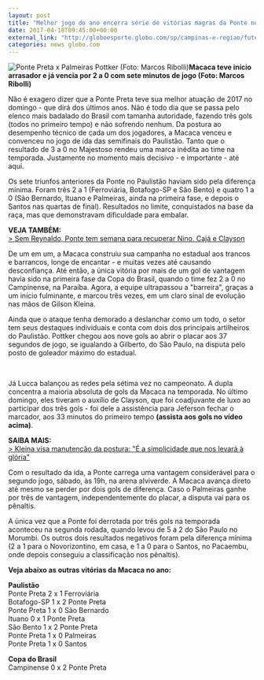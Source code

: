 ```yaml
---
layout: post
title: "Melhor jogo do ano encerra série de vitórias magras da Ponte no Paulistão "
date: 2017-04-18T09:45:00+00:00
external_link: "http://globoesporte.globo.com/sp/campinas-e-regiao/futebol/times/ponte-preta/noticia/2017/04/melhor-jogo-do-ano-encerra-serie-de-vitorias-magras-da-ponte-no-paulistao.html"
categories: news globo.com
---
```

 ![Ponte Preta x Palmeiras Pottker (Foto: Marcos Ribolli)](http://s2.glbimg.com/NyCuy_BDX-jHMRZ4igLkC_Ou8w4=/0x0:1086x832/300x230/s.glbimg.com/es/ge/f/original/2017/04/16/rib9682.jpg "Ponte Preta x Palmeiras Pottker (Foto: Marcos Ribolli)")**Macaca teve início arrasador e já vencia por 2 a 0 com sete&nbsp;minutos de jogo (Foto: Marcos Ribolli)**

Não é exagero dizer que a Ponte Preta teve sua melhor atuação de 2017 no domingo - que dirá dos últimos anos. Não é todo dia que se passa pelo elenco mais badalado do Brasil com tamanha autoridade, fazendo três gols (todos no primeiro tempo) e não sofrendo nenhum.&nbsp;Da postura ao desempenho técnico de cada um dos jogadores, a Macaca venceu e convenceu no jogo de ida das semifinais do Paulistão. Tanto que o resultado de 3 a 0 no Majestoso rendeu uma marca inédita ao time na temporada. Justamente no momento mais decisivo - e importante - até aqui.&nbsp;

Os sete triunfos anteriores da Ponte no Paulistão haviam sido pela diferença mínima. Foram três 2 a 1 (Ferroviária, Botafogo-SP e São Bento) e quatro 1 a 0 (São Bernardo, Ituano e Palmeiras, ainda na primeira fase, e depois o Santos nas quartas de final). Resultados no limite, conquistados na base da raça, mas que demonstravam dificuldade para embalar.&nbsp;

**VEJA TAMBÉM:**  
[\>&nbsp;Sem Reynaldo, Ponte tem semana para recuperar Nino, Cajá e Clayson](http://globoesporte.globo.com/sp/campinas-e-regiao/futebol/times/ponte-preta/noticia/2017/04/sem-reynaldo-ponte-tem-semana-para-recuperar-nino-caja-e-clayson.html)

De um em um, a Macaca construiu sua campanha no estadual aos trancos e barrancos, longe de encantar - e muitas vezes até causando desconfiança. Até então, a única vitória por mais de um gol de vantagem havia sido na primeira fase da Copa do Brasil, quando o time fez 2 a 0 no Campinense, na Paraíba. Agora, a equipe ultrapassou a "barreira", graças a um início fulminante, e marcou três vezes, em um claro sinal de evolução nas mãos de Gilson Kleina.&nbsp;

Ainda que o ataque tenha demorado a deslanchar como um todo, o setor tem seus destaques individuais e conta com dois dos principais artilheiros do Paulistão. Pottker chegou aos nove gols ao abrir o placar aos 37 segundos de jogo, se igualando a Gilberto, do São Paulo, na disputa pelo posto de goleador máximo do estadual.

&nbsp;

Já Lucca balançou as redes pela sétima vez no campeonato. A dupla concentra a maioria absoluta de gols da Macaca na temporada. No último domingo, eles tiveram o auxílio de Clayson, que foi coadjuvante de luxo ao participar dos três gols - foi dele a assistência para Jeferson fechar o marcador, aos 33 minutos do primeiro tempo **(assista aos gols no vídeo acima)**.&nbsp;

**SAIBA MAIS:**  
[\>&nbsp;Kleina visa manutenção da postura: "É a simplicidade que nos levará à glória"](http://globoesporte.globo.com/sp/campinas-e-regiao/futebol/times/ponte-preta/noticia/2017/04/kleina-visa-manutencao-da-postura-e-simplicidade-que-nos-levara-gloria.html)

Com o resultado da ida, a Ponte carrega uma vantagem considerável para o segundo jogo, sábado, às 19h, na arena alviverde. A Macaca avança direto até mesmo se perder por dois gols de diferença. Caso o Palmeiras ganhe por três de vantagem, independentemente do placar, a disputa vai para os pênaltis.

A única vez que a Ponte foi derrotada por três gols na temporada aconteceu na segunda rodada, quando levou de 5 a 2 do São Paulo no Morumbi. Os outros dois resultados negativos foram pela diferença mínima (2 a 1 para o Novorizontino, em casa, e 1 a 0 para o Santos, no Pacaembu, onde depois conseguiu a classificação nos pênaltis).&nbsp;&nbsp;

**Veja abaixo as outras vitórias da Macaca no ano:&nbsp;**

**Paulistão**  
Ponte Preta 2 x 1 Ferroviária  
Botafogo-SP 1 x 2 Ponte Preta  
Ponte Preta 1 x 0 São Bernardo  
Ituano 0 x 1 Ponte Preta  
São Bento 1 x 2 Ponte Preta  
Ponte Preta 1 x 0 Palmeiras  
Ponte Preta 1 x 0 Santos  
  
**Copa do Brasil**  
Campinense 0 x 2 Ponte Preta

